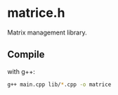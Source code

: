 # matrice.h

Matrix management library.

## Compile

with g++:
```sh
g++ main.cpp lib/*.cpp -o matrice
```
